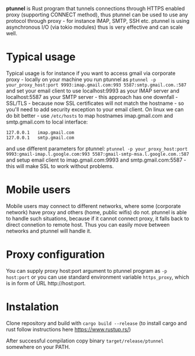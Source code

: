 **ptunnel** is Rust program that tunnels connections through HTTPS enabled proxy (supporting CONNECT method), thus ptunnel can be used to use any protocol through proxy - for instance IMAP, SMTP, SSH etc.
ptunnel is using asynchronous I/O (via tokio modules) thus is very effective and can scale well.

Typical usage
=============

Typical usage is for instance if you want to access gmail via corporate proxy - 
locally on your machine you run ptunnel as `ptunnel -p your_proxy_host:port 9993:imap.gmail.com:993 5587:smtp.gmail.com.:587` and set your email client to use localhost:9993 as your IMAP server and localhost:5587 as your SMTP server - this approach has one downfall - SSL/TLS - because now SSL certificates will not match the hostname - so you'll need to add security exception to your email client. 
On linux we can do bit better -  use `/etc/hosts` to map hostnames imap.gmail.com and smtp.gmail.com to local interface:
```
127.0.0.1	imap.gmail.com
127.0.0.1	smtp.gmail.com
```

and use different parameters for ptunnel: `ptunnel -p your_proxy_host:port 9993:gmail-imap.l.google.com:993 5587:gmail-smtp-msa.l.google.com.:587` and setup email client to imap.gmail.com:9993 and smtp.gmail.com:5587 - this will make SSL to work without problems.

Mobile users
============
Mobile users may connect to different networks, where some (corporate network) have proxy and others (home, public wifis) do not.  ptunnel is able to handle such situations,  because if it cannot connect proxy, it falls back to direct connetion to remote host. Thus you can easily move between networks and ptunnel will handle it.

Proxy configuration
===================
You can supply proxy host:port argument to ptunnel program as `-p host:port` or you can use standard environment variable `https_proxy`, which is in form of URL http://host:port.

Instalation
===========
Clone repository and build with `cargo build --release` (to install cargo and rust follow instructions here https://www.rustup.rs/)

After successful compilation copy binary `target/release/ptunnel` somewhere on your PATH.

